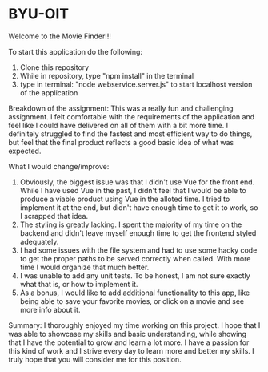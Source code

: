 # BYU-OIT
Welcome to the Movie Finder!!!

To start this application do the following: 
1. Clone this repository
2. While in repository, type "npm install" in the terminal
3. type in terminal: "node webservice.server.js" to start localhost version of the application

Breakdown of the assignment:
This was a really fun and challenging assignment. I felt comfortable with the requirements of the application and feel like I could have delivered on all of them with a bit more time. I definitely struggled to find the fastest and most efficient way to do things, but feel that the final product reflects a good basic idea of what was expected.

What I would change/improve:
1. Obviously, the biggest issue was that I didn't use Vue for the front end. While I have used Vue in the past, I didn't feel that I would be able to produce a viable product using Vue in the alloted time. I tried to implement it at the end, but didn't have enough time to get it to work, so I scrapped that idea.
2. The styling is greatly lacking. I spent the majority of my time on the backend and didn't leave myself enough time to get the frontend styled adequately.
3. I had some issues with the file system and had to use some hacky code to get the proper paths to be served correctly when called. With more time I would organize that much better.
4. I was unable to add any unit tests. To be honest, I am not sure exactly what that is, or how to implement it.
5. As a bonus, I would like to add additional functionality to this app, like being able to save your favorite movies, or click on a movie and see more info about it.

Summary:
I thoroughly enjoyed my time working on this project. I hope that I was able to showcase my skills and basic understanding, while showing that I have the potential to grow and learn a lot more. I have a passion for this kind of work and I strive every day to learn more and better my skills. I truly hope that you will consider me for this position.
